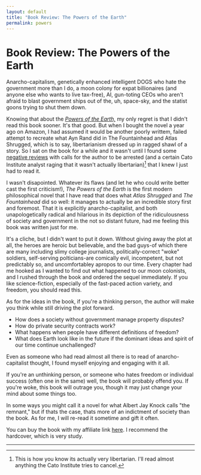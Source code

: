 ```yaml
---
layout: default
title: "Book Review: The Powers of the Earth"
permalink: powers
---
```


# Book Review: The Powers of the Earth

Anarcho-capitalism, genetically enhanced intelligent DOGS who hate the government more than I do, a moon colony for expat billionaires (and anyone else who wants to live tax-free), AI, gun-toting CEOs who aren't afraid to blast government ships out of the, uh, space-sky, and the statist goons trying to shut them down.

Knowing that about the *[Powers of the Earth,](https://www.amazon.com/Powers-Earth-Aristillus-Book-ebook/dp/B005JPPMS6)* my only regret is that I didn't read this book sooner. It's that good. But when I bought the novel a year ago on Amazon, I had assumed it would be another poorly writtem, failed attempt to recreate what Ayn Rand did in The Fountainhead and Atlas Shrugged, which is to say, 
libertarianism dressed up in ragged shawl of a story. So I sat on the book for a while and it wasn't until I found some [negative reviews](http://morlockpublishing.com/travis-j-i-corcoran/) with calls for the author to be arrested (and 
a certain Cato Institute analyst raging that it wasn't actually libertarian)[^1] that I knew I just had to read it.

I wasn't disapointed. Whatever its flaws (and let he who could write better cast the first criticism!), *The Powers of the Earth*
is the first modern philosophical novel that I have read that does what *Atlas Shrugged* and *The Fountainhead* did so well: it manages to actually be an incredible story first and foremost. That it is explicitly anarcho-capitalist, and both unapologetically radical and
hilarious in its depiction of the ridiculousness of society and government in the not so distant future, had me feeling this book was written just for me.

It's a cliche, but I didn't want to put it down. Without giving away the plot at all, the heroes are heroic but believable, and the bad guys-of which there are many including slimy college journalists, politically-correct "woke" soldiers, self-serving polticians-are comically evil, incompetent, but not predictably so, and uncomfortabley apropos to our time. Every chapter had me hooked as I wanted to find out what happened to our moon colonists, and I rushed through the book and ordered the sequel immediately.
If you like science-fiction, especially of the fast-paced action variety, and freedom, you should read this.

As for the ideas in the book, if you're a thinking person, the author will make you think while still driving the plot forward. 

- How does a society without government manage property disputes? 
- How do private security contracts work?
-  What happens when people have different definitions of freedom? 
-  What does Earth look like in the future if the dominant ideas and spirit of our time continue unchallenged? 

Even as someone who had read almost all there is to read of anarcho-capitalist thought, I
found myself enjoying and engaging with it all.

If you're an unthinking person, or someone who hates freedom or individual success (often one in the same) well, the book will probably offend you. If you're woke, this book will outrage you,
though it may just change your mind about some things too. 

In some
ways you might call it a novel for what Albert Jay Knock calls "the remnant," but if thats the case, thats more of an indictment of society than the book. As for me, I will
re-read it sometime and gift it often.

You can buy the book with my affiliate link [here](https://www.amazon.com/Powers-Earth-Aristillus-Book-ebook/dp/B005JPPMS6). I recommend the hardcover, which is very study.

---

[^1]: This is how you know its actually very libertarian. I'll read almost anything the Cato Institute tries to cancel.



